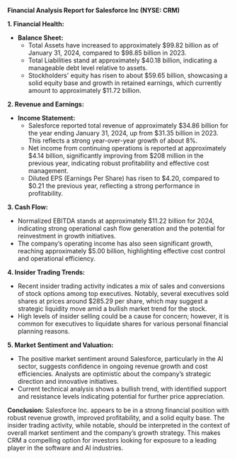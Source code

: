 **Financial Analysis Report for Salesforce Inc (NYSE: CRM)**

**1. Financial Health:**
   - **Balance Sheet:**
     - Total Assets have increased to approximately $99.82 billion as of January 31, 2024, compared to $98.85 billion in 2023.
     - Total Liabilities stand at approximately $40.18 billion, indicating a manageable debt level relative to assets.
     - Stockholders' equity has risen to about $59.65 billion, showcasing a solid equity base and growth in retained earnings, which currently amount to approximately $11.72 billion.

**2. Revenue and Earnings:**
   - **Income Statement:**
     - Salesforce reported total revenue of approximately $34.86 billion for the year ending January 31, 2024, up from $31.35 billion in 2023. This reflects a strong year-over-year growth of about 8%.
     - Net income from continuing operations is reported at approximately $4.14 billion, significantly improving from $208 million in the previous year, indicating robust profitability and effective cost management.
     - Diluted EPS (Earnings Per Share) has risen to $4.20, compared to $0.21 the previous year, reflecting a strong performance in profitability.

**3. Cash Flow:**
   - Normalized EBITDA stands at approximately $11.22 billion for 2024, indicating strong operational cash flow generation and the potential for reinvestment in growth initiatives.
   - The company’s operating income has also seen significant growth, reaching approximately $5.00 billion, highlighting effective cost control and operational efficiency.

**4. Insider Trading Trends:**
   - Recent insider trading activity indicates a mix of sales and conversions of stock options among top executives. Notably, several executives sold shares at prices around $285.29 per share, which may suggest a strategic liquidity move amid a bullish market trend for the stock.
   - High levels of insider selling could be a cause for concern; however, it is common for executives to liquidate shares for various personal financial planning reasons.

**5. Market Sentiment and Valuation:**
   - The positive market sentiment around Salesforce, particularly in the AI sector, suggests confidence in ongoing revenue growth and cost efficiencies. Analysts are optimistic about the company’s strategic direction and innovative initiatives.
   - Current technical analysis shows a bullish trend, with identified support and resistance levels indicating potential for further price appreciation.

**Conclusion:**
Salesforce Inc. appears to be in a strong financial position with robust revenue growth, improved profitability, and a solid equity base. The insider trading activity, while notable, should be interpreted in the context of overall market sentiment and the company’s growth strategy. This makes CRM a compelling option for investors looking for exposure to a leading player in the software and AI industries.
